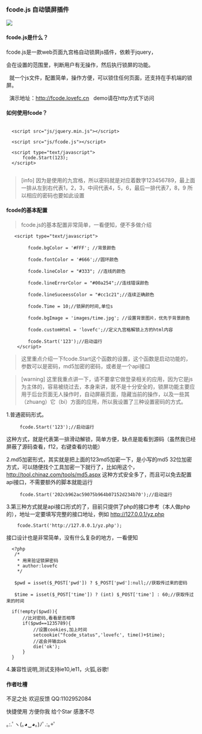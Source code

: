  ###  fcode.js 自动锁屏插件
 
 ![](http://fcode.lovefc.cn/fcode.jpg)
 
  #### fcode.js是什么？
  
   fcode.js是一款web页面九宫格自动锁屏js插件，依赖于jquery，
   
   会在设置的范围里，判断用户有无操作，然后执行锁屏的功能。
  
   就一个js文件，配置简单，操作方便，可以锁住任何页面，还支持在手机端的锁屏。
   
   演示地址：http://fcode.lovefc.cn
   
   demo请在http方式下访问
   
  #### 如何使用fcode？
  
~~~

  <script src="js/jquery.min.js"></script>
  
  <script src="js/fcode.js"></script>
  
  <script type="text/javascript">
      fcode.Start(123);
  </script>
  
~~~

   >[info] 
 > 因为是使用的九宫格，所以密码就是对应着数字123456789，最上面一排从左到右代表1，2，3，中间代表4，5，6，最后一排代表7，8，9
 > 所以相应的密码也要如此设置
 
 #### fcode的基本配置
 
 > fcode.js的基本配置非常简单，一看便知，便不多做介绍

~~~
   <script type="text/javascript">

        fcode.bgColor = '#FFF'; //背景颜色

        fcode.fontColor = '#666';//圆环颜色

        fcode.lineColor = "#333"; //连线的颜色

        fcode.lineErrorColor = "#00a254";//连线错误颜色

        fcode.lineSuceessColor = "#cc1c21";//连续正确颜色

        fcode.Time = 10;//锁屏的时间,单位s

        fcode.bgImage = 'images/time.jpg'; //设置背景图片，优先于背景颜色

        fcode.customHtml = 'lovefc';//定义九宫格解锁上方的html内容
        
        fcode.Start('123');//启动运行
    </script>
~~~

>这里重点介绍一下fcode.Start这个函数的设置，这个函数是启动功能的，参数可以是密码，md5加密的密码，或者是一个api接口
 
 >[warning]
>这里我重点讲一下，请不要拿它做登录相关的应用，因为它是js为主体的，容易被绕过去，本身来讲，就不是十分安全的，锁屏功能主要应用于后台页面无人操作时，自动屏蔽页面，隐藏当前的操作，以及一些其（zhuang）它（bi）方面的应用，所以我设置了三种设置密码的方式。

1.普通密码形式。
~~~
     fcode.Start('123');//启动运行
~~~
这种方式，就是代表第一排滑动解锁，简单方便，缺点是能看到源码（虽然我已经屏蔽了源码查看，f12，右键查看的功能）

2.md5加密形式，其实就是把上面的123md5加密一下，是小写的md5 32位加密方式，可以随便找个工具加密一下就行了，比如用这个，http://tool.chinaz.com/tools/md5.aspx
这种方式安全多了，而且可以免去配置api接口，不需要额外的脚本就能运行

~~~
     fcode.Start('202cb962ac59075b964b07152d234b70');//启动运行
~~~
 
3.第三种方式就是api接口形式的了，目前只提供了php的接口参考（本人做php的），地址一定要填写完整的接口地址，例如 http://127.0.0.1/yz.php
 
 ~~~
     fcode.Start('http://127.0.0.1/yz.php');
~~~

接口设计也是非常简单，没有什么复杂的地方，一看便知

~~~
  <?php
   /* 
    * 用来验证锁屏密码 
    * author:lovefc
    */
 
   $pwd = isset($_POST['pwd']) ? $_POST['pwd']:null;//获取传过来的密码

   $time = isset($_POST['time']) ? (int) $_POST['time'] : 60;//获取传过来的时间

  if(!empty($pwd)){
	  //比对密码,看看是否相等
	  if($pwd==1235789){
		  //设置cookies,加上时间
          setcookie("fcode_status",'lovefc', time()+$time);
		  //返会并输出ok
	      die('ok');
	  }
  }
~~~


4.兼容性说明,测试支持ie10,ie11，火狐,谷歌!


#### 作者吐槽

不足之处 欢迎反馈  QQ:1102952084

快捷使用 方便你我 给个Star 感激不尽

｡:.ﾟヽ(｡◕‿◕｡)ﾉﾟ.:｡+ﾟ
